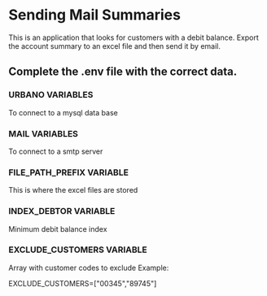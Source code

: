 # Sending Mail Summaries

This is an application that looks for customers with a debit balance.
Export the account summary to an excel file and then send it by email.

## Complete the .env file with the correct data.

### URBANO VARIABLES

To connect to a mysql data base

### MAIL VARIABLES

To connect to a smtp server

### FILE_PATH_PREFIX VARIABLE

This is where the excel files are stored

### INDEX_DEBTOR VARIABLE

Minimum debit balance index

### EXCLUDE_CUSTOMERS VARIABLE

Array with customer codes to exclude
Example:

EXCLUDE_CUSTOMERS=["00345","89745"]

